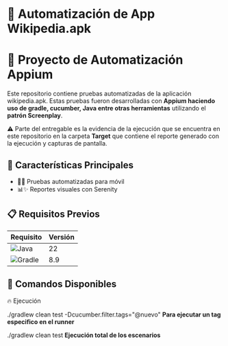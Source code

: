 # 🧪 Automatización de App Wikipedia.apk

# 🚀 Proyecto de Automatización Appium

Este repositorio contiene pruebas automatizadas de la aplicación wikipedia.apk. Estas pruebas fueron desarrolladas con **Appium haciendo uso de gradle, cucumber, Java entre otras herramientas** utilizando el **patrón Screenplay**.

⚠️ Parte del entregable es la evidencia de la ejecución que se encuentra en este repositorio en la carpeta **Target** que contiene el reporte generado con la ejecución y capturas de pantalla.


## 🌟 Características Principales

- 📱✨ Pruebas automatizadas para móvil
- 📊✨ Reportes visuales con Serenity

## 📋 Requisitos Previos

| Requisito                                                      | Versión |
|----------------------------------------------------------------|---------|
| ![Java](https://img.shields.io/badge/JAVA-✅-brightgreen)       | 22      |
| ![Gradle](https://img.shields.io/badge/GRADLE-✅-brightgreen)        | 8.9     |

## 🚀 Comandos Disponibles

🔥 Ejecución

./gradlew clean test -Dcucumber.filter.tags="@nuevo" **Para ejecutar un tag especifico en el runner**

./gradlew clean test **Ejecución total de los escenarios**